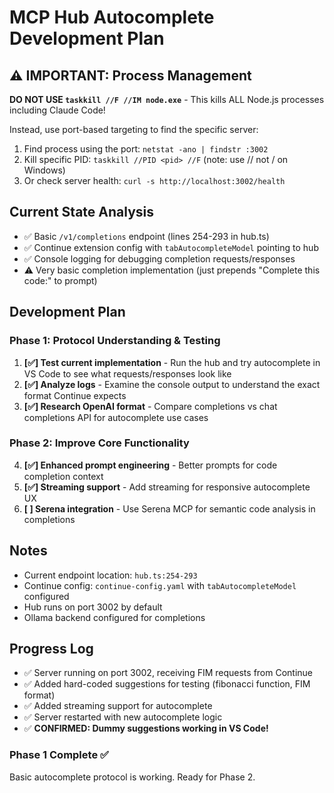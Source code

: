 # MCP Hub Autocomplete Development Plan

## ⚠️ IMPORTANT: Process Management
**DO NOT USE `taskkill //F //IM node.exe`** - This kills ALL Node.js processes including Claude Code!

Instead, use port-based targeting to find the specific server:
1. Find process using the port: `netstat -ano | findstr :3002`
2. Kill specific PID: `taskkill //PID <pid> //F` (note: use // not / on Windows)
3. Or check server health: `curl -s http://localhost:3002/health`

## Current State Analysis
- ✅ Basic `/v1/completions` endpoint (lines 254-293 in hub.ts)
- ✅ Continue extension config with `tabAutocompleteModel` pointing to hub
- ✅ Console logging for debugging completion requests/responses
- ⚠️ Very basic completion implementation (just prepends "Complete this code:" to prompt)

## Development Plan

### Phase 1: Protocol Understanding & Testing
1. **[✅] Test current implementation** - Run the hub and try autocomplete in VS Code to see what requests/responses look like
2. **[✅] Analyze logs** - Examine the console output to understand the exact format Continue expects
3. **[✅] Research OpenAI format** - Compare completions vs chat completions API for autocomplete use cases

### Phase 2: Improve Core Functionality
4. **[✅] Enhanced prompt engineering** - Better prompts for code completion context
5. **[✅] Streaming support** - Add streaming for responsive autocomplete UX
6. **[ ] Serena integration** - Use Serena MCP for semantic code analysis in completions

## Notes
- Current endpoint location: `hub.ts:254-293`
- Continue config: `continue-config.yaml` with `tabAutocompleteModel` configured
- Hub runs on port 3002 by default
- Ollama backend configured for completions

## Progress Log
- ✅ Server running on port 3002, receiving FIM requests from Continue
- ✅ Added hard-coded suggestions for testing (fibonacci function, FIM format)
- ✅ Added streaming support for autocomplete
- ✅ Server restarted with new autocomplete logic
- ✅ **CONFIRMED: Dummy suggestions working in VS Code!**

### Phase 1 Complete ✅
Basic autocomplete protocol is working. Ready for Phase 2.

